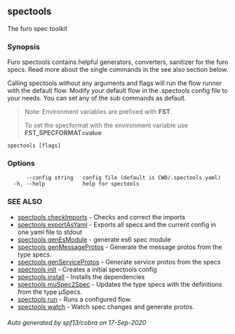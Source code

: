 ## spectools

The furo spec toolkit

### Synopsis

Furo spectools contains helpful generators, converters, sanitizer for the furo specs.
Read more about the single commands in the see also section below.

Calling spectools without any arguments and flags will run the flow runner with the default flow. 
Modify your default flow in the .spectools config file to your needs. You can set any of the sub commands as default.

> Note: Environment variables are prefixed with **FST**. 
>
> To set the specformat with the environment variable use **FST_SPECFORMAT=value**


```
spectools [flags]
```

### Options

```
      --config string   config file (default is CWD/.spectools.yaml)
  -h, --help            help for spectools
```

### SEE ALSO

* [spectools checkImports](spectools_checkImports.md)	 - Checks and correct the imports
* [spectools exportAsYaml](spectools_exportAsYaml.md)	 - Exports all specs and the current config in one yaml file to stdout
* [spectools genEsModule](spectools_genEsModule.md)	 - generate es6 spec module
* [spectools genMessageProtos](spectools_genMessageProtos.md)	 - Generate the message protos from the type specs.
* [spectools genServiceProtos](spectools_genServiceProtos.md)	 - Generate service protos from the specs
* [spectools init](spectools_init.md)	 - Creates a initial spectools config
* [spectools install](spectools_install.md)	 - Installs the dependencies
* [spectools muSpec2Spec](spectools_muSpec2Spec.md)	 - Updates the type specs with the definitions from the type µSpecs.
* [spectools run](spectools_run.md)	 - Runs a configured flow.
* [spectools watch](spectools_watch.md)	 - Watch spec changes and generate protos.

###### Auto generated by spf13/cobra on 17-Sep-2020
